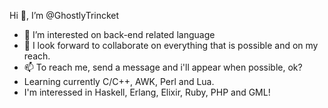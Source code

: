 Hi 👋, I’m @GhostlyTrincket
- 👀 I’m interested on back-end related language
- 💞️ I look forward to collaborate on everything that is possible and on my reach.
- 📫 To reach me, send a message and i'll appear when possible, ok?
- Learning currently C/C++, AWK, Perl and Lua.
- I'm interessed in Haskell, Erlang, Elixir, Ruby, PHP and GML!

<!---
GhostlyTrincket/GhostlyTrincket is a ✨ special ✨ repository because its `README.md` (this file) appears on your GitHub profile.
You can click the Preview link to take a look at your changes.
--->
